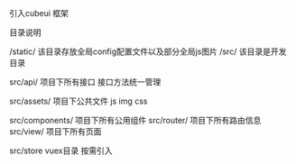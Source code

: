 引入cubeui 框架

目录说明

/static/		该目录存放全局config配置文件以及部分全局js图片
/src/  该目录是开发目录

src/api/ 	项目下所有接口			接口方法统一管理

src/assets/		项目下公共文件	js img css

src/components/ 	项目下所有公用组件
src/router/			项目下所有路由信息
src/view/			项目下所有页面

src/store			vuex目录  按需引入








